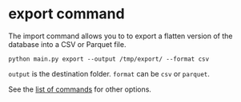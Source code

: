  # export command

The import command allows you to to export a flatten version of the database into a CSV or Parquet file.

    python main.py export --output /tmp/export/ --format csv

```output``` is the destination folder.
```format``` can be ```csv``` or ```parquet```.

See the [list of commands](./commands.md) for other options.
